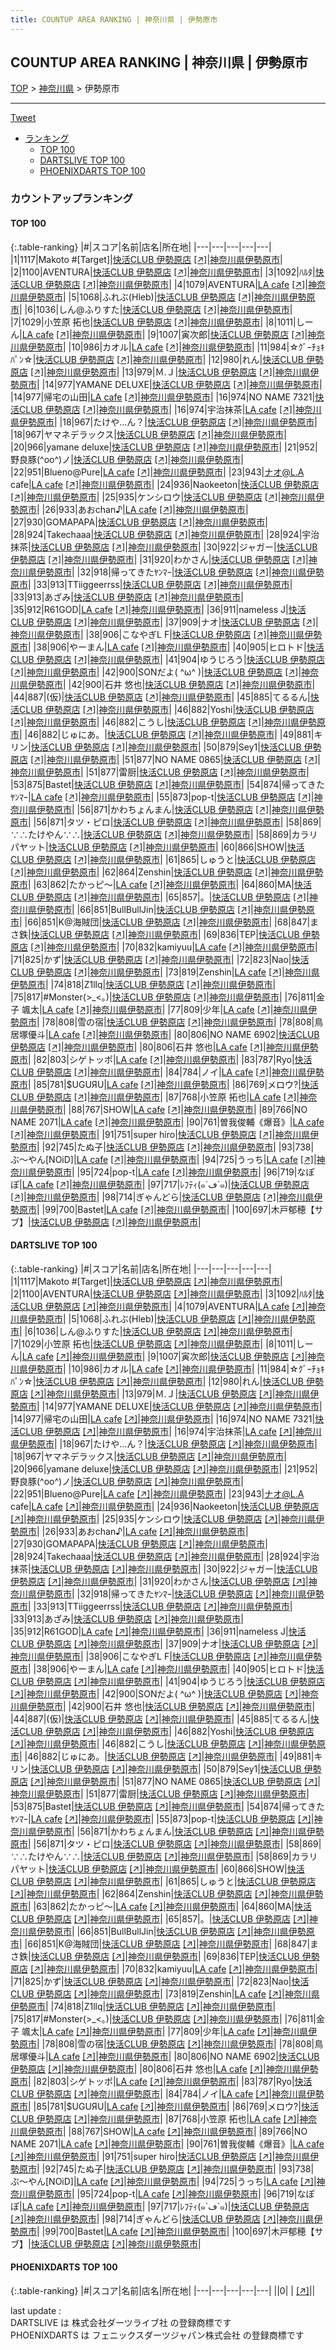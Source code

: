 ```yaml
---
title: COUNTUP AREA RANKING | 神奈川県 | 伊勢原市
---
```

## COUNTUP AREA RANKING | 神奈川県 | 伊勢原市

[TOP](/darts/rank/) > [神奈川県](/darts/rank/神奈川県/) > 伊勢原市

___

<a href="https://twitter.com/share?ref_src=twsrc%5Etfw" data-text="COUNTUP AREA RANKING | 神奈川県伊勢原市" class="twitter-share-button" data-hashtags="DARTSLIVE,PHOENIXDARTS,darts,ダーツ" data-show-count="false">Tweet</a>

* [ランキング](#カウントアップランキング)
    * [TOP 100](#top-100)
    * [DARTSLIVE TOP 100](#dartslive-top-100)
    * [PHOENIXDARTS TOP 100](#phoenixdarts-top-100)

### カウントアップランキング

#### TOP 100



{:.table-ranking}
|#|スコア|名前|店名|所在地|
|---|---|---|---|---|
|1|1117|<span class="rank-name-dl">Makoto #[Target]</span>|<a href="/darts/rank/shops/ee4ed5b1a2066609fec1ae84bb28bd87.html">快活CLUB 伊勢原店</a> <a href="https://search.dartslive.com/jp/shop/ee4ed5b1a2066609fec1ae84bb28bd87">[↗]</a>|<a href="/darts/rank/神奈川県/伊勢原市">神奈川県伊勢原市</a>|
|2|1100|<span class="rank-name-dl">AVENTURA</span>|<a href="/darts/rank/shops/ee4ed5b1a2066609fec1ae84bb28bd87.html">快活CLUB 伊勢原店</a> <a href="https://search.dartslive.com/jp/shop/ee4ed5b1a2066609fec1ae84bb28bd87">[↗]</a>|<a href="/darts/rank/神奈川県/伊勢原市">神奈川県伊勢原市</a>|
|3|1092|<span class="rank-name-dl">ﾊﾙﾀ</span>|<a href="/darts/rank/shops/ee4ed5b1a2066609fec1ae84bb28bd87.html">快活CLUB 伊勢原店</a> <a href="https://search.dartslive.com/jp/shop/ee4ed5b1a2066609fec1ae84bb28bd87">[↗]</a>|<a href="/darts/rank/神奈川県/伊勢原市">神奈川県伊勢原市</a>|
|4|1079|<span class="rank-name-dl">AVENTURA</span>|<a href="/darts/rank/shops/ea8723863312b6370d9b047a20a7ba1e.html">LA cafe</a> <a href="https://search.dartslive.com/jp/shop/ea8723863312b6370d9b047a20a7ba1e">[↗]</a>|<a href="/darts/rank/神奈川県/伊勢原市">神奈川県伊勢原市</a>|
|5|1068|<span class="rank-name-dl">ふれぶ(Hleb)</span>|<a href="/darts/rank/shops/ee4ed5b1a2066609fec1ae84bb28bd87.html">快活CLUB 伊勢原店</a> <a href="https://search.dartslive.com/jp/shop/ee4ed5b1a2066609fec1ae84bb28bd87">[↗]</a>|<a href="/darts/rank/神奈川県/伊勢原市">神奈川県伊勢原市</a>|
|6|1036|<span class="rank-name-dl">しん@ふりすた</span>|<a href="/darts/rank/shops/ee4ed5b1a2066609fec1ae84bb28bd87.html">快活CLUB 伊勢原店</a> <a href="https://search.dartslive.com/jp/shop/ee4ed5b1a2066609fec1ae84bb28bd87">[↗]</a>|<a href="/darts/rank/神奈川県/伊勢原市">神奈川県伊勢原市</a>|
|7|1029|<span class="rank-name-dl">小笠原 拓也</span>|<a href="/darts/rank/shops/ee4ed5b1a2066609fec1ae84bb28bd87.html">快活CLUB 伊勢原店</a> <a href="https://search.dartslive.com/jp/shop/ee4ed5b1a2066609fec1ae84bb28bd87">[↗]</a>|<a href="/darts/rank/神奈川県/伊勢原市">神奈川県伊勢原市</a>|
|8|1011|<span class="rank-name-dl">しーん</span>|<a href="/darts/rank/shops/ea8723863312b6370d9b047a20a7ba1e.html">LA cafe</a> <a href="https://search.dartslive.com/jp/shop/ea8723863312b6370d9b047a20a7ba1e">[↗]</a>|<a href="/darts/rank/神奈川県/伊勢原市">神奈川県伊勢原市</a>|
|9|1007|<span class="rank-name-dl">寅次郎</span>|<a href="/darts/rank/shops/ee4ed5b1a2066609fec1ae84bb28bd87.html">快活CLUB 伊勢原店</a> <a href="https://search.dartslive.com/jp/shop/ee4ed5b1a2066609fec1ae84bb28bd87">[↗]</a>|<a href="/darts/rank/神奈川県/伊勢原市">神奈川県伊勢原市</a>|
|10|986|<span class="rank-name-dl">カオル</span>|<a href="/darts/rank/shops/ea8723863312b6370d9b047a20a7ba1e.html">LA cafe</a> <a href="https://search.dartslive.com/jp/shop/ea8723863312b6370d9b047a20a7ba1e">[↗]</a>|<a href="/darts/rank/神奈川県/伊勢原市">神奈川県伊勢原市</a>|
|11|984|<span class="rank-name-dl">☆ｸﾞｰﾁｮｷﾊﾟﾝ☆</span>|<a href="/darts/rank/shops/ee4ed5b1a2066609fec1ae84bb28bd87.html">快活CLUB 伊勢原店</a> <a href="https://search.dartslive.com/jp/shop/ee4ed5b1a2066609fec1ae84bb28bd87">[↗]</a>|<a href="/darts/rank/神奈川県/伊勢原市">神奈川県伊勢原市</a>|
|12|980|<span class="rank-name-dl">れん</span>|<a href="/darts/rank/shops/ee4ed5b1a2066609fec1ae84bb28bd87.html">快活CLUB 伊勢原店</a> <a href="https://search.dartslive.com/jp/shop/ee4ed5b1a2066609fec1ae84bb28bd87">[↗]</a>|<a href="/darts/rank/神奈川県/伊勢原市">神奈川県伊勢原市</a>|
|13|979|<span class="rank-name-dl">Ｍ.Ｊ</span>|<a href="/darts/rank/shops/ee4ed5b1a2066609fec1ae84bb28bd87.html">快活CLUB 伊勢原店</a> <a href="https://search.dartslive.com/jp/shop/ee4ed5b1a2066609fec1ae84bb28bd87">[↗]</a>|<a href="/darts/rank/神奈川県/伊勢原市">神奈川県伊勢原市</a>|
|14|977|<span class="rank-name-dl">YAMANE DELUXE</span>|<a href="/darts/rank/shops/ee4ed5b1a2066609fec1ae84bb28bd87.html">快活CLUB 伊勢原店</a> <a href="https://search.dartslive.com/jp/shop/ee4ed5b1a2066609fec1ae84bb28bd87">[↗]</a>|<a href="/darts/rank/神奈川県/伊勢原市">神奈川県伊勢原市</a>|
|14|977|<span class="rank-name-dl">帰宅の山田</span>|<a href="/darts/rank/shops/ea8723863312b6370d9b047a20a7ba1e.html">LA cafe</a> <a href="https://search.dartslive.com/jp/shop/ea8723863312b6370d9b047a20a7ba1e">[↗]</a>|<a href="/darts/rank/神奈川県/伊勢原市">神奈川県伊勢原市</a>|
|16|974|<span class="rank-name-dl">NO NAME 7321</span>|<a href="/darts/rank/shops/ee4ed5b1a2066609fec1ae84bb28bd87.html">快活CLUB 伊勢原店</a> <a href="https://search.dartslive.com/jp/shop/ee4ed5b1a2066609fec1ae84bb28bd87">[↗]</a>|<a href="/darts/rank/神奈川県/伊勢原市">神奈川県伊勢原市</a>|
|16|974|<span class="rank-name-dl">宇治抹茶</span>|<a href="/darts/rank/shops/ea8723863312b6370d9b047a20a7ba1e.html">LA cafe</a> <a href="https://search.dartslive.com/jp/shop/ea8723863312b6370d9b047a20a7ba1e">[↗]</a>|<a href="/darts/rank/神奈川県/伊勢原市">神奈川県伊勢原市</a>|
|18|967|<span class="rank-name-dl">たけや...ん？</span>|<a href="/darts/rank/shops/ee4ed5b1a2066609fec1ae84bb28bd87.html">快活CLUB 伊勢原店</a> <a href="https://search.dartslive.com/jp/shop/ee4ed5b1a2066609fec1ae84bb28bd87">[↗]</a>|<a href="/darts/rank/神奈川県/伊勢原市">神奈川県伊勢原市</a>|
|18|967|<span class="rank-name-dl">ヤマネデラックス</span>|<a href="/darts/rank/shops/ee4ed5b1a2066609fec1ae84bb28bd87.html">快活CLUB 伊勢原店</a> <a href="https://search.dartslive.com/jp/shop/ee4ed5b1a2066609fec1ae84bb28bd87">[↗]</a>|<a href="/darts/rank/神奈川県/伊勢原市">神奈川県伊勢原市</a>|
|20|966|<span class="rank-name-dl">yamane deluxe</span>|<a href="/darts/rank/shops/ee4ed5b1a2066609fec1ae84bb28bd87.html">快活CLUB 伊勢原店</a> <a href="https://search.dartslive.com/jp/shop/ee4ed5b1a2066609fec1ae84bb28bd87">[↗]</a>|<a href="/darts/rank/神奈川県/伊勢原市">神奈川県伊勢原市</a>|
|21|952|<span class="rank-name-dl">野良豚(^oo^)ノ</span>|<a href="/darts/rank/shops/ee4ed5b1a2066609fec1ae84bb28bd87.html">快活CLUB 伊勢原店</a> <a href="https://search.dartslive.com/jp/shop/ee4ed5b1a2066609fec1ae84bb28bd87">[↗]</a>|<a href="/darts/rank/神奈川県/伊勢原市">神奈川県伊勢原市</a>|
|22|951|<span class="rank-name-dl">Blueno@Pure</span>|<a href="/darts/rank/shops/ea8723863312b6370d9b047a20a7ba1e.html">LA cafe</a> <a href="https://search.dartslive.com/jp/shop/ea8723863312b6370d9b047a20a7ba1e">[↗]</a>|<a href="/darts/rank/神奈川県/伊勢原市">神奈川県伊勢原市</a>|
|23|943|<span class="rank-name-dl">ナオ@L.A cafe</span>|<a href="/darts/rank/shops/ea8723863312b6370d9b047a20a7ba1e.html">LA cafe</a> <a href="https://search.dartslive.com/jp/shop/ea8723863312b6370d9b047a20a7ba1e">[↗]</a>|<a href="/darts/rank/神奈川県/伊勢原市">神奈川県伊勢原市</a>|
|24|936|<span class="rank-name-dl">Naokeeton</span>|<a href="/darts/rank/shops/ee4ed5b1a2066609fec1ae84bb28bd87.html">快活CLUB 伊勢原店</a> <a href="https://search.dartslive.com/jp/shop/ee4ed5b1a2066609fec1ae84bb28bd87">[↗]</a>|<a href="/darts/rank/神奈川県/伊勢原市">神奈川県伊勢原市</a>|
|25|935|<span class="rank-name-dl">ケンシロウ</span>|<a href="/darts/rank/shops/ee4ed5b1a2066609fec1ae84bb28bd87.html">快活CLUB 伊勢原店</a> <a href="https://search.dartslive.com/jp/shop/ee4ed5b1a2066609fec1ae84bb28bd87">[↗]</a>|<a href="/darts/rank/神奈川県/伊勢原市">神奈川県伊勢原市</a>|
|26|933|<span class="rank-name-dl">あおchan♪</span>|<a href="/darts/rank/shops/ea8723863312b6370d9b047a20a7ba1e.html">LA cafe</a> <a href="https://search.dartslive.com/jp/shop/ea8723863312b6370d9b047a20a7ba1e">[↗]</a>|<a href="/darts/rank/神奈川県/伊勢原市">神奈川県伊勢原市</a>|
|27|930|<span class="rank-name-dl">GOMAPAPA</span>|<a href="/darts/rank/shops/ee4ed5b1a2066609fec1ae84bb28bd87.html">快活CLUB 伊勢原店</a> <a href="https://search.dartslive.com/jp/shop/ee4ed5b1a2066609fec1ae84bb28bd87">[↗]</a>|<a href="/darts/rank/神奈川県/伊勢原市">神奈川県伊勢原市</a>|
|28|924|<span class="rank-name-dl">Takechaaa</span>|<a href="/darts/rank/shops/ee4ed5b1a2066609fec1ae84bb28bd87.html">快活CLUB 伊勢原店</a> <a href="https://search.dartslive.com/jp/shop/ee4ed5b1a2066609fec1ae84bb28bd87">[↗]</a>|<a href="/darts/rank/神奈川県/伊勢原市">神奈川県伊勢原市</a>|
|28|924|<span class="rank-name-dl">宇治抹茶</span>|<a href="/darts/rank/shops/ee4ed5b1a2066609fec1ae84bb28bd87.html">快活CLUB 伊勢原店</a> <a href="https://search.dartslive.com/jp/shop/ee4ed5b1a2066609fec1ae84bb28bd87">[↗]</a>|<a href="/darts/rank/神奈川県/伊勢原市">神奈川県伊勢原市</a>|
|30|922|<span class="rank-name-dl">ジャガー</span>|<a href="/darts/rank/shops/ee4ed5b1a2066609fec1ae84bb28bd87.html">快活CLUB 伊勢原店</a> <a href="https://search.dartslive.com/jp/shop/ee4ed5b1a2066609fec1ae84bb28bd87">[↗]</a>|<a href="/darts/rank/神奈川県/伊勢原市">神奈川県伊勢原市</a>|
|31|920|<span class="rank-name-dl">わかさん</span>|<a href="/darts/rank/shops/ee4ed5b1a2066609fec1ae84bb28bd87.html">快活CLUB 伊勢原店</a> <a href="https://search.dartslive.com/jp/shop/ee4ed5b1a2066609fec1ae84bb28bd87">[↗]</a>|<a href="/darts/rank/神奈川県/伊勢原市">神奈川県伊勢原市</a>|
|32|918|<span class="rank-name-dl">帰ってきたﾔﾝﾏｰ</span>|<a href="/darts/rank/shops/ee4ed5b1a2066609fec1ae84bb28bd87.html">快活CLUB 伊勢原店</a> <a href="https://search.dartslive.com/jp/shop/ee4ed5b1a2066609fec1ae84bb28bd87">[↗]</a>|<a href="/darts/rank/神奈川県/伊勢原市">神奈川県伊勢原市</a>|
|33|913|<span class="rank-name-dl">TTiiggeerrss</span>|<a href="/darts/rank/shops/ee4ed5b1a2066609fec1ae84bb28bd87.html">快活CLUB 伊勢原店</a> <a href="https://search.dartslive.com/jp/shop/ee4ed5b1a2066609fec1ae84bb28bd87">[↗]</a>|<a href="/darts/rank/神奈川県/伊勢原市">神奈川県伊勢原市</a>|
|33|913|<span class="rank-name-dl">あざみ</span>|<a href="/darts/rank/shops/ee4ed5b1a2066609fec1ae84bb28bd87.html">快活CLUB 伊勢原店</a> <a href="https://search.dartslive.com/jp/shop/ee4ed5b1a2066609fec1ae84bb28bd87">[↗]</a>|<a href="/darts/rank/神奈川県/伊勢原市">神奈川県伊勢原市</a>|
|35|912|<span class="rank-name-dl">R61GOD</span>|<a href="/darts/rank/shops/ea8723863312b6370d9b047a20a7ba1e.html">LA cafe</a> <a href="https://search.dartslive.com/jp/shop/ea8723863312b6370d9b047a20a7ba1e">[↗]</a>|<a href="/darts/rank/神奈川県/伊勢原市">神奈川県伊勢原市</a>|
|36|911|<span class="rank-name-dl">nameless J</span>|<a href="/darts/rank/shops/ee4ed5b1a2066609fec1ae84bb28bd87.html">快活CLUB 伊勢原店</a> <a href="https://search.dartslive.com/jp/shop/ee4ed5b1a2066609fec1ae84bb28bd87">[↗]</a>|<a href="/darts/rank/神奈川県/伊勢原市">神奈川県伊勢原市</a>|
|37|909|<span class="rank-name-dl">ナオ</span>|<a href="/darts/rank/shops/ee4ed5b1a2066609fec1ae84bb28bd87.html">快活CLUB 伊勢原店</a> <a href="https://search.dartslive.com/jp/shop/ee4ed5b1a2066609fec1ae84bb28bd87">[↗]</a>|<a href="/darts/rank/神奈川県/伊勢原市">神奈川県伊勢原市</a>|
|38|906|<span class="rank-name-dl">こなやぎL F</span>|<a href="/darts/rank/shops/ee4ed5b1a2066609fec1ae84bb28bd87.html">快活CLUB 伊勢原店</a> <a href="https://search.dartslive.com/jp/shop/ee4ed5b1a2066609fec1ae84bb28bd87">[↗]</a>|<a href="/darts/rank/神奈川県/伊勢原市">神奈川県伊勢原市</a>|
|38|906|<span class="rank-name-dl">やーまん</span>|<a href="/darts/rank/shops/ea8723863312b6370d9b047a20a7ba1e.html">LA cafe</a> <a href="https://search.dartslive.com/jp/shop/ea8723863312b6370d9b047a20a7ba1e">[↗]</a>|<a href="/darts/rank/神奈川県/伊勢原市">神奈川県伊勢原市</a>|
|40|905|<span class="rank-name-dl">ヒロトド</span>|<a href="/darts/rank/shops/ee4ed5b1a2066609fec1ae84bb28bd87.html">快活CLUB 伊勢原店</a> <a href="https://search.dartslive.com/jp/shop/ee4ed5b1a2066609fec1ae84bb28bd87">[↗]</a>|<a href="/darts/rank/神奈川県/伊勢原市">神奈川県伊勢原市</a>|
|41|904|<span class="rank-name-dl">ゆうじろう</span>|<a href="/darts/rank/shops/ee4ed5b1a2066609fec1ae84bb28bd87.html">快活CLUB 伊勢原店</a> <a href="https://search.dartslive.com/jp/shop/ee4ed5b1a2066609fec1ae84bb28bd87">[↗]</a>|<a href="/darts/rank/神奈川県/伊勢原市">神奈川県伊勢原市</a>|
|42|900|<span class="rank-name-dl">SONだよ( ^ω^ )</span>|<a href="/darts/rank/shops/ee4ed5b1a2066609fec1ae84bb28bd87.html">快活CLUB 伊勢原店</a> <a href="https://search.dartslive.com/jp/shop/ee4ed5b1a2066609fec1ae84bb28bd87">[↗]</a>|<a href="/darts/rank/神奈川県/伊勢原市">神奈川県伊勢原市</a>|
|42|900|<span class="rank-name-dl">石井 悠也</span>|<a href="/darts/rank/shops/ee4ed5b1a2066609fec1ae84bb28bd87.html">快活CLUB 伊勢原店</a> <a href="https://search.dartslive.com/jp/shop/ee4ed5b1a2066609fec1ae84bb28bd87">[↗]</a>|<a href="/darts/rank/神奈川県/伊勢原市">神奈川県伊勢原市</a>|
|44|887|<span class="rank-name-dl">(仮)</span>|<a href="/darts/rank/shops/ee4ed5b1a2066609fec1ae84bb28bd87.html">快活CLUB 伊勢原店</a> <a href="https://search.dartslive.com/jp/shop/ee4ed5b1a2066609fec1ae84bb28bd87">[↗]</a>|<a href="/darts/rank/神奈川県/伊勢原市">神奈川県伊勢原市</a>|
|45|885|<span class="rank-name-dl">てるるん</span>|<a href="/darts/rank/shops/ee4ed5b1a2066609fec1ae84bb28bd87.html">快活CLUB 伊勢原店</a> <a href="https://search.dartslive.com/jp/shop/ee4ed5b1a2066609fec1ae84bb28bd87">[↗]</a>|<a href="/darts/rank/神奈川県/伊勢原市">神奈川県伊勢原市</a>|
|46|882|<span class="rank-name-dl">Yoshi</span>|<a href="/darts/rank/shops/ee4ed5b1a2066609fec1ae84bb28bd87.html">快活CLUB 伊勢原店</a> <a href="https://search.dartslive.com/jp/shop/ee4ed5b1a2066609fec1ae84bb28bd87">[↗]</a>|<a href="/darts/rank/神奈川県/伊勢原市">神奈川県伊勢原市</a>|
|46|882|<span class="rank-name-dl">こうし</span>|<a href="/darts/rank/shops/ee4ed5b1a2066609fec1ae84bb28bd87.html">快活CLUB 伊勢原店</a> <a href="https://search.dartslive.com/jp/shop/ee4ed5b1a2066609fec1ae84bb28bd87">[↗]</a>|<a href="/darts/rank/神奈川県/伊勢原市">神奈川県伊勢原市</a>|
|46|882|<span class="rank-name-dl">じゅにあ。</span>|<a href="/darts/rank/shops/ee4ed5b1a2066609fec1ae84bb28bd87.html">快活CLUB 伊勢原店</a> <a href="https://search.dartslive.com/jp/shop/ee4ed5b1a2066609fec1ae84bb28bd87">[↗]</a>|<a href="/darts/rank/神奈川県/伊勢原市">神奈川県伊勢原市</a>|
|49|881|<span class="rank-name-dl">キリン</span>|<a href="/darts/rank/shops/ee4ed5b1a2066609fec1ae84bb28bd87.html">快活CLUB 伊勢原店</a> <a href="https://search.dartslive.com/jp/shop/ee4ed5b1a2066609fec1ae84bb28bd87">[↗]</a>|<a href="/darts/rank/神奈川県/伊勢原市">神奈川県伊勢原市</a>|
|50|879|<span class="rank-name-dl">Sey1</span>|<a href="/darts/rank/shops/ee4ed5b1a2066609fec1ae84bb28bd87.html">快活CLUB 伊勢原店</a> <a href="https://search.dartslive.com/jp/shop/ee4ed5b1a2066609fec1ae84bb28bd87">[↗]</a>|<a href="/darts/rank/神奈川県/伊勢原市">神奈川県伊勢原市</a>|
|51|877|<span class="rank-name-dl">NO NAME 0865</span>|<a href="/darts/rank/shops/ee4ed5b1a2066609fec1ae84bb28bd87.html">快活CLUB 伊勢原店</a> <a href="https://search.dartslive.com/jp/shop/ee4ed5b1a2066609fec1ae84bb28bd87">[↗]</a>|<a href="/darts/rank/神奈川県/伊勢原市">神奈川県伊勢原市</a>|
|51|877|<span class="rank-name-dl">雷厨</span>|<a href="/darts/rank/shops/ee4ed5b1a2066609fec1ae84bb28bd87.html">快活CLUB 伊勢原店</a> <a href="https://search.dartslive.com/jp/shop/ee4ed5b1a2066609fec1ae84bb28bd87">[↗]</a>|<a href="/darts/rank/神奈川県/伊勢原市">神奈川県伊勢原市</a>|
|53|875|<span class="rank-name-dl">Bastet</span>|<a href="/darts/rank/shops/ee4ed5b1a2066609fec1ae84bb28bd87.html">快活CLUB 伊勢原店</a> <a href="https://search.dartslive.com/jp/shop/ee4ed5b1a2066609fec1ae84bb28bd87">[↗]</a>|<a href="/darts/rank/神奈川県/伊勢原市">神奈川県伊勢原市</a>|
|54|874|<span class="rank-name-dl">帰ってきたﾔﾝﾏｰ</span>|<a href="/darts/rank/shops/ea8723863312b6370d9b047a20a7ba1e.html">LA cafe</a> <a href="https://search.dartslive.com/jp/shop/ea8723863312b6370d9b047a20a7ba1e">[↗]</a>|<a href="/darts/rank/神奈川県/伊勢原市">神奈川県伊勢原市</a>|
|55|873|<span class="rank-name-dl">pop-t</span>|<a href="/darts/rank/shops/ee4ed5b1a2066609fec1ae84bb28bd87.html">快活CLUB 伊勢原店</a> <a href="https://search.dartslive.com/jp/shop/ee4ed5b1a2066609fec1ae84bb28bd87">[↗]</a>|<a href="/darts/rank/神奈川県/伊勢原市">神奈川県伊勢原市</a>|
|56|871|<span class="rank-name-dl">かわちょんまん</span>|<a href="/darts/rank/shops/ee4ed5b1a2066609fec1ae84bb28bd87.html">快活CLUB 伊勢原店</a> <a href="https://search.dartslive.com/jp/shop/ee4ed5b1a2066609fec1ae84bb28bd87">[↗]</a>|<a href="/darts/rank/神奈川県/伊勢原市">神奈川県伊勢原市</a>|
|56|871|<span class="rank-name-dl">タツ・ピロ</span>|<a href="/darts/rank/shops/ee4ed5b1a2066609fec1ae84bb28bd87.html">快活CLUB 伊勢原店</a> <a href="https://search.dartslive.com/jp/shop/ee4ed5b1a2066609fec1ae84bb28bd87">[↗]</a>|<a href="/darts/rank/神奈川県/伊勢原市">神奈川県伊勢原市</a>|
|58|869|<span class="rank-name-dl">∵∴たけやん∵∴</span>|<a href="/darts/rank/shops/ee4ed5b1a2066609fec1ae84bb28bd87.html">快活CLUB 伊勢原店</a> <a href="https://search.dartslive.com/jp/shop/ee4ed5b1a2066609fec1ae84bb28bd87">[↗]</a>|<a href="/darts/rank/神奈川県/伊勢原市">神奈川県伊勢原市</a>|
|58|869|<span class="rank-name-dl">カラリパヤット</span>|<a href="/darts/rank/shops/ee4ed5b1a2066609fec1ae84bb28bd87.html">快活CLUB 伊勢原店</a> <a href="https://search.dartslive.com/jp/shop/ee4ed5b1a2066609fec1ae84bb28bd87">[↗]</a>|<a href="/darts/rank/神奈川県/伊勢原市">神奈川県伊勢原市</a>|
|60|866|<span class="rank-name-dl">SHOW</span>|<a href="/darts/rank/shops/ee4ed5b1a2066609fec1ae84bb28bd87.html">快活CLUB 伊勢原店</a> <a href="https://search.dartslive.com/jp/shop/ee4ed5b1a2066609fec1ae84bb28bd87">[↗]</a>|<a href="/darts/rank/神奈川県/伊勢原市">神奈川県伊勢原市</a>|
|61|865|<span class="rank-name-dl">しゅうと</span>|<a href="/darts/rank/shops/ee4ed5b1a2066609fec1ae84bb28bd87.html">快活CLUB 伊勢原店</a> <a href="https://search.dartslive.com/jp/shop/ee4ed5b1a2066609fec1ae84bb28bd87">[↗]</a>|<a href="/darts/rank/神奈川県/伊勢原市">神奈川県伊勢原市</a>|
|62|864|<span class="rank-name-dl">Zenshin</span>|<a href="/darts/rank/shops/ee4ed5b1a2066609fec1ae84bb28bd87.html">快活CLUB 伊勢原店</a> <a href="https://search.dartslive.com/jp/shop/ee4ed5b1a2066609fec1ae84bb28bd87">[↗]</a>|<a href="/darts/rank/神奈川県/伊勢原市">神奈川県伊勢原市</a>|
|63|862|<span class="rank-name-dl">たかっピ～</span>|<a href="/darts/rank/shops/ea8723863312b6370d9b047a20a7ba1e.html">LA cafe</a> <a href="https://search.dartslive.com/jp/shop/ea8723863312b6370d9b047a20a7ba1e">[↗]</a>|<a href="/darts/rank/神奈川県/伊勢原市">神奈川県伊勢原市</a>|
|64|860|<span class="rank-name-dl">MA</span>|<a href="/darts/rank/shops/ee4ed5b1a2066609fec1ae84bb28bd87.html">快活CLUB 伊勢原店</a> <a href="https://search.dartslive.com/jp/shop/ee4ed5b1a2066609fec1ae84bb28bd87">[↗]</a>|<a href="/darts/rank/神奈川県/伊勢原市">神奈川県伊勢原市</a>|
|65|857|<span class="rank-name-dl">。</span>|<a href="/darts/rank/shops/ee4ed5b1a2066609fec1ae84bb28bd87.html">快活CLUB 伊勢原店</a> <a href="https://search.dartslive.com/jp/shop/ee4ed5b1a2066609fec1ae84bb28bd87">[↗]</a>|<a href="/darts/rank/神奈川県/伊勢原市">神奈川県伊勢原市</a>|
|66|851|<span class="rank-name-dl">BullBullJin</span>|<a href="/darts/rank/shops/ee4ed5b1a2066609fec1ae84bb28bd87.html">快活CLUB 伊勢原店</a> <a href="https://search.dartslive.com/jp/shop/ee4ed5b1a2066609fec1ae84bb28bd87">[↗]</a>|<a href="/darts/rank/神奈川県/伊勢原市">神奈川県伊勢原市</a>|
|66|851|<span class="rank-name-dl">K@海賊団</span>|<a href="/darts/rank/shops/ee4ed5b1a2066609fec1ae84bb28bd87.html">快活CLUB 伊勢原店</a> <a href="https://search.dartslive.com/jp/shop/ee4ed5b1a2066609fec1ae84bb28bd87">[↗]</a>|<a href="/darts/rank/神奈川県/伊勢原市">神奈川県伊勢原市</a>|
|68|847|<span class="rank-name-dl">まさ鉄</span>|<a href="/darts/rank/shops/ee4ed5b1a2066609fec1ae84bb28bd87.html">快活CLUB 伊勢原店</a> <a href="https://search.dartslive.com/jp/shop/ee4ed5b1a2066609fec1ae84bb28bd87">[↗]</a>|<a href="/darts/rank/神奈川県/伊勢原市">神奈川県伊勢原市</a>|
|69|836|<span class="rank-name-dl">TEP</span>|<a href="/darts/rank/shops/ee4ed5b1a2066609fec1ae84bb28bd87.html">快活CLUB 伊勢原店</a> <a href="https://search.dartslive.com/jp/shop/ee4ed5b1a2066609fec1ae84bb28bd87">[↗]</a>|<a href="/darts/rank/神奈川県/伊勢原市">神奈川県伊勢原市</a>|
|70|832|<span class="rank-name-dl">kamiyuu</span>|<a href="/darts/rank/shops/ea8723863312b6370d9b047a20a7ba1e.html">LA cafe</a> <a href="https://search.dartslive.com/jp/shop/ea8723863312b6370d9b047a20a7ba1e">[↗]</a>|<a href="/darts/rank/神奈川県/伊勢原市">神奈川県伊勢原市</a>|
|71|825|<span class="rank-name-dl">かず</span>|<a href="/darts/rank/shops/ee4ed5b1a2066609fec1ae84bb28bd87.html">快活CLUB 伊勢原店</a> <a href="https://search.dartslive.com/jp/shop/ee4ed5b1a2066609fec1ae84bb28bd87">[↗]</a>|<a href="/darts/rank/神奈川県/伊勢原市">神奈川県伊勢原市</a>|
|72|823|<span class="rank-name-dl">Nao</span>|<a href="/darts/rank/shops/ee4ed5b1a2066609fec1ae84bb28bd87.html">快活CLUB 伊勢原店</a> <a href="https://search.dartslive.com/jp/shop/ee4ed5b1a2066609fec1ae84bb28bd87">[↗]</a>|<a href="/darts/rank/神奈川県/伊勢原市">神奈川県伊勢原市</a>|
|73|819|<span class="rank-name-dl">Zenshin</span>|<a href="/darts/rank/shops/ea8723863312b6370d9b047a20a7ba1e.html">LA cafe</a> <a href="https://search.dartslive.com/jp/shop/ea8723863312b6370d9b047a20a7ba1e">[↗]</a>|<a href="/darts/rank/神奈川県/伊勢原市">神奈川県伊勢原市</a>|
|74|818|<span class="rank-name-dl">Z1llq</span>|<a href="/darts/rank/shops/ee4ed5b1a2066609fec1ae84bb28bd87.html">快活CLUB 伊勢原店</a> <a href="https://search.dartslive.com/jp/shop/ee4ed5b1a2066609fec1ae84bb28bd87">[↗]</a>|<a href="/darts/rank/神奈川県/伊勢原市">神奈川県伊勢原市</a>|
|75|817|<span class="rank-name-dl">#Monster(&gt;_&lt;｡)</span>|<a href="/darts/rank/shops/ee4ed5b1a2066609fec1ae84bb28bd87.html">快活CLUB 伊勢原店</a> <a href="https://search.dartslive.com/jp/shop/ee4ed5b1a2066609fec1ae84bb28bd87">[↗]</a>|<a href="/darts/rank/神奈川県/伊勢原市">神奈川県伊勢原市</a>|
|76|811|<span class="rank-name-dl">金子 颯太</span>|<a href="/darts/rank/shops/ea8723863312b6370d9b047a20a7ba1e.html">LA cafe</a> <a href="https://search.dartslive.com/jp/shop/ea8723863312b6370d9b047a20a7ba1e">[↗]</a>|<a href="/darts/rank/神奈川県/伊勢原市">神奈川県伊勢原市</a>|
|77|809|<span class="rank-name-dl">少年</span>|<a href="/darts/rank/shops/ea8723863312b6370d9b047a20a7ba1e.html">LA cafe</a> <a href="https://search.dartslive.com/jp/shop/ea8723863312b6370d9b047a20a7ba1e">[↗]</a>|<a href="/darts/rank/神奈川県/伊勢原市">神奈川県伊勢原市</a>|
|78|808|<span class="rank-name-dl">雪の宿</span>|<a href="/darts/rank/shops/ee4ed5b1a2066609fec1ae84bb28bd87.html">快活CLUB 伊勢原店</a> <a href="https://search.dartslive.com/jp/shop/ee4ed5b1a2066609fec1ae84bb28bd87">[↗]</a>|<a href="/darts/rank/神奈川県/伊勢原市">神奈川県伊勢原市</a>|
|78|808|<span class="rank-name-dl">鳥居塚優斗</span>|<a href="/darts/rank/shops/ea8723863312b6370d9b047a20a7ba1e.html">LA cafe</a> <a href="https://search.dartslive.com/jp/shop/ea8723863312b6370d9b047a20a7ba1e">[↗]</a>|<a href="/darts/rank/神奈川県/伊勢原市">神奈川県伊勢原市</a>|
|80|806|<span class="rank-name-dl">NO NAME 6902</span>|<a href="/darts/rank/shops/ee4ed5b1a2066609fec1ae84bb28bd87.html">快活CLUB 伊勢原店</a> <a href="https://search.dartslive.com/jp/shop/ee4ed5b1a2066609fec1ae84bb28bd87">[↗]</a>|<a href="/darts/rank/神奈川県/伊勢原市">神奈川県伊勢原市</a>|
|80|806|<span class="rank-name-dl">石井 悠也</span>|<a href="/darts/rank/shops/ea8723863312b6370d9b047a20a7ba1e.html">LA cafe</a> <a href="https://search.dartslive.com/jp/shop/ea8723863312b6370d9b047a20a7ba1e">[↗]</a>|<a href="/darts/rank/神奈川県/伊勢原市">神奈川県伊勢原市</a>|
|82|803|<span class="rank-name-dl">シゲトッポ</span>|<a href="/darts/rank/shops/ea8723863312b6370d9b047a20a7ba1e.html">LA cafe</a> <a href="https://search.dartslive.com/jp/shop/ea8723863312b6370d9b047a20a7ba1e">[↗]</a>|<a href="/darts/rank/神奈川県/伊勢原市">神奈川県伊勢原市</a>|
|83|787|<span class="rank-name-dl">Ryo</span>|<a href="/darts/rank/shops/ee4ed5b1a2066609fec1ae84bb28bd87.html">快活CLUB 伊勢原店</a> <a href="https://search.dartslive.com/jp/shop/ee4ed5b1a2066609fec1ae84bb28bd87">[↗]</a>|<a href="/darts/rank/神奈川県/伊勢原市">神奈川県伊勢原市</a>|
|84|784|<span class="rank-name-dl">ノイ</span>|<a href="/darts/rank/shops/ea8723863312b6370d9b047a20a7ba1e.html">LA cafe</a> <a href="https://search.dartslive.com/jp/shop/ea8723863312b6370d9b047a20a7ba1e">[↗]</a>|<a href="/darts/rank/神奈川県/伊勢原市">神奈川県伊勢原市</a>|
|85|781|<span class="rank-name-dl">$UGUЯU</span>|<a href="/darts/rank/shops/ea8723863312b6370d9b047a20a7ba1e.html">LA cafe</a> <a href="https://search.dartslive.com/jp/shop/ea8723863312b6370d9b047a20a7ba1e">[↗]</a>|<a href="/darts/rank/神奈川県/伊勢原市">神奈川県伊勢原市</a>|
|86|769|<span class="rank-name-dl">メロウ?</span>|<a href="/darts/rank/shops/ee4ed5b1a2066609fec1ae84bb28bd87.html">快活CLUB 伊勢原店</a> <a href="https://search.dartslive.com/jp/shop/ee4ed5b1a2066609fec1ae84bb28bd87">[↗]</a>|<a href="/darts/rank/神奈川県/伊勢原市">神奈川県伊勢原市</a>|
|87|768|<span class="rank-name-dl">小笠原 拓也</span>|<a href="/darts/rank/shops/ea8723863312b6370d9b047a20a7ba1e.html">LA cafe</a> <a href="https://search.dartslive.com/jp/shop/ea8723863312b6370d9b047a20a7ba1e">[↗]</a>|<a href="/darts/rank/神奈川県/伊勢原市">神奈川県伊勢原市</a>|
|88|767|<span class="rank-name-dl">SHOW</span>|<a href="/darts/rank/shops/ea8723863312b6370d9b047a20a7ba1e.html">LA cafe</a> <a href="https://search.dartslive.com/jp/shop/ea8723863312b6370d9b047a20a7ba1e">[↗]</a>|<a href="/darts/rank/神奈川県/伊勢原市">神奈川県伊勢原市</a>|
|89|766|<span class="rank-name-dl">NO NAME 2071</span>|<a href="/darts/rank/shops/ea8723863312b6370d9b047a20a7ba1e.html">LA cafe</a> <a href="https://search.dartslive.com/jp/shop/ea8723863312b6370d9b047a20a7ba1e">[↗]</a>|<a href="/darts/rank/神奈川県/伊勢原市">神奈川県伊勢原市</a>|
|90|761|<span class="rank-name-dl">曽我俊輔《爆音》</span>|<a href="/darts/rank/shops/ea8723863312b6370d9b047a20a7ba1e.html">LA cafe</a> <a href="https://search.dartslive.com/jp/shop/ea8723863312b6370d9b047a20a7ba1e">[↗]</a>|<a href="/darts/rank/神奈川県/伊勢原市">神奈川県伊勢原市</a>|
|91|751|<span class="rank-name-dl">super hiro</span>|<a href="/darts/rank/shops/ee4ed5b1a2066609fec1ae84bb28bd87.html">快活CLUB 伊勢原店</a> <a href="https://search.dartslive.com/jp/shop/ee4ed5b1a2066609fec1ae84bb28bd87">[↗]</a>|<a href="/darts/rank/神奈川県/伊勢原市">神奈川県伊勢原市</a>|
|92|745|<span class="rank-name-dl">たぬ子</span>|<a href="/darts/rank/shops/ee4ed5b1a2066609fec1ae84bb28bd87.html">快活CLUB 伊勢原店</a> <a href="https://search.dartslive.com/jp/shop/ee4ed5b1a2066609fec1ae84bb28bd87">[↗]</a>|<a href="/darts/rank/神奈川県/伊勢原市">神奈川県伊勢原市</a>|
|93|738|<span class="rank-name-dl">ぶ〜やん[NOiD]</span>|<a href="/darts/rank/shops/ea8723863312b6370d9b047a20a7ba1e.html">LA cafe</a> <a href="https://search.dartslive.com/jp/shop/ea8723863312b6370d9b047a20a7ba1e">[↗]</a>|<a href="/darts/rank/神奈川県/伊勢原市">神奈川県伊勢原市</a>|
|94|725|<span class="rank-name-dl">うっち</span>|<a href="/darts/rank/shops/ea8723863312b6370d9b047a20a7ba1e.html">LA cafe</a> <a href="https://search.dartslive.com/jp/shop/ea8723863312b6370d9b047a20a7ba1e">[↗]</a>|<a href="/darts/rank/神奈川県/伊勢原市">神奈川県伊勢原市</a>|
|95|724|<span class="rank-name-dl">pop-t</span>|<a href="/darts/rank/shops/ea8723863312b6370d9b047a20a7ba1e.html">LA cafe</a> <a href="https://search.dartslive.com/jp/shop/ea8723863312b6370d9b047a20a7ba1e">[↗]</a>|<a href="/darts/rank/神奈川県/伊勢原市">神奈川県伊勢原市</a>|
|96|719|<span class="rank-name-dl">なぽぽ</span>|<a href="/darts/rank/shops/ea8723863312b6370d9b047a20a7ba1e.html">LA cafe</a> <a href="https://search.dartslive.com/jp/shop/ea8723863312b6370d9b047a20a7ba1e">[↗]</a>|<a href="/darts/rank/神奈川県/伊勢原市">神奈川県伊勢原市</a>|
|97|717|<span class="rank-name-dl">ﾚﾌﾃｨ(๑´ڡ`๑)</span>|<a href="/darts/rank/shops/ee4ed5b1a2066609fec1ae84bb28bd87.html">快活CLUB 伊勢原店</a> <a href="https://search.dartslive.com/jp/shop/ee4ed5b1a2066609fec1ae84bb28bd87">[↗]</a>|<a href="/darts/rank/神奈川県/伊勢原市">神奈川県伊勢原市</a>|
|98|714|<span class="rank-name-dl">ぎゃんどら</span>|<a href="/darts/rank/shops/ee4ed5b1a2066609fec1ae84bb28bd87.html">快活CLUB 伊勢原店</a> <a href="https://search.dartslive.com/jp/shop/ee4ed5b1a2066609fec1ae84bb28bd87">[↗]</a>|<a href="/darts/rank/神奈川県/伊勢原市">神奈川県伊勢原市</a>|
|99|700|<span class="rank-name-dl">Bastet</span>|<a href="/darts/rank/shops/ea8723863312b6370d9b047a20a7ba1e.html">LA cafe</a> <a href="https://search.dartslive.com/jp/shop/ea8723863312b6370d9b047a20a7ba1e">[↗]</a>|<a href="/darts/rank/神奈川県/伊勢原市">神奈川県伊勢原市</a>|
|100|697|<span class="rank-name-dl">木戸郁穂【サブ】</span>|<a href="/darts/rank/shops/ee4ed5b1a2066609fec1ae84bb28bd87.html">快活CLUB 伊勢原店</a> <a href="https://search.dartslive.com/jp/shop/ee4ed5b1a2066609fec1ae84bb28bd87">[↗]</a>|<a href="/darts/rank/神奈川県/伊勢原市">神奈川県伊勢原市</a>|


#### DARTSLIVE TOP 100



{:.table-ranking}
|#|スコア|名前|店名|所在地|
|---|---|---|---|---|
|1|1117|<span class="rank-name-dl">Makoto #[Target]</span>|<a href="/darts/rank/shops/ee4ed5b1a2066609fec1ae84bb28bd87.html">快活CLUB 伊勢原店</a> <a href="https://search.dartslive.com/jp/shop/ee4ed5b1a2066609fec1ae84bb28bd87">[↗]</a>|<a href="/darts/rank/神奈川県/伊勢原市">神奈川県伊勢原市</a>|
|2|1100|<span class="rank-name-dl">AVENTURA</span>|<a href="/darts/rank/shops/ee4ed5b1a2066609fec1ae84bb28bd87.html">快活CLUB 伊勢原店</a> <a href="https://search.dartslive.com/jp/shop/ee4ed5b1a2066609fec1ae84bb28bd87">[↗]</a>|<a href="/darts/rank/神奈川県/伊勢原市">神奈川県伊勢原市</a>|
|3|1092|<span class="rank-name-dl">ﾊﾙﾀ</span>|<a href="/darts/rank/shops/ee4ed5b1a2066609fec1ae84bb28bd87.html">快活CLUB 伊勢原店</a> <a href="https://search.dartslive.com/jp/shop/ee4ed5b1a2066609fec1ae84bb28bd87">[↗]</a>|<a href="/darts/rank/神奈川県/伊勢原市">神奈川県伊勢原市</a>|
|4|1079|<span class="rank-name-dl">AVENTURA</span>|<a href="/darts/rank/shops/ea8723863312b6370d9b047a20a7ba1e.html">LA cafe</a> <a href="https://search.dartslive.com/jp/shop/ea8723863312b6370d9b047a20a7ba1e">[↗]</a>|<a href="/darts/rank/神奈川県/伊勢原市">神奈川県伊勢原市</a>|
|5|1068|<span class="rank-name-dl">ふれぶ(Hleb)</span>|<a href="/darts/rank/shops/ee4ed5b1a2066609fec1ae84bb28bd87.html">快活CLUB 伊勢原店</a> <a href="https://search.dartslive.com/jp/shop/ee4ed5b1a2066609fec1ae84bb28bd87">[↗]</a>|<a href="/darts/rank/神奈川県/伊勢原市">神奈川県伊勢原市</a>|
|6|1036|<span class="rank-name-dl">しん@ふりすた</span>|<a href="/darts/rank/shops/ee4ed5b1a2066609fec1ae84bb28bd87.html">快活CLUB 伊勢原店</a> <a href="https://search.dartslive.com/jp/shop/ee4ed5b1a2066609fec1ae84bb28bd87">[↗]</a>|<a href="/darts/rank/神奈川県/伊勢原市">神奈川県伊勢原市</a>|
|7|1029|<span class="rank-name-dl">小笠原 拓也</span>|<a href="/darts/rank/shops/ee4ed5b1a2066609fec1ae84bb28bd87.html">快活CLUB 伊勢原店</a> <a href="https://search.dartslive.com/jp/shop/ee4ed5b1a2066609fec1ae84bb28bd87">[↗]</a>|<a href="/darts/rank/神奈川県/伊勢原市">神奈川県伊勢原市</a>|
|8|1011|<span class="rank-name-dl">しーん</span>|<a href="/darts/rank/shops/ea8723863312b6370d9b047a20a7ba1e.html">LA cafe</a> <a href="https://search.dartslive.com/jp/shop/ea8723863312b6370d9b047a20a7ba1e">[↗]</a>|<a href="/darts/rank/神奈川県/伊勢原市">神奈川県伊勢原市</a>|
|9|1007|<span class="rank-name-dl">寅次郎</span>|<a href="/darts/rank/shops/ee4ed5b1a2066609fec1ae84bb28bd87.html">快活CLUB 伊勢原店</a> <a href="https://search.dartslive.com/jp/shop/ee4ed5b1a2066609fec1ae84bb28bd87">[↗]</a>|<a href="/darts/rank/神奈川県/伊勢原市">神奈川県伊勢原市</a>|
|10|986|<span class="rank-name-dl">カオル</span>|<a href="/darts/rank/shops/ea8723863312b6370d9b047a20a7ba1e.html">LA cafe</a> <a href="https://search.dartslive.com/jp/shop/ea8723863312b6370d9b047a20a7ba1e">[↗]</a>|<a href="/darts/rank/神奈川県/伊勢原市">神奈川県伊勢原市</a>|
|11|984|<span class="rank-name-dl">☆ｸﾞｰﾁｮｷﾊﾟﾝ☆</span>|<a href="/darts/rank/shops/ee4ed5b1a2066609fec1ae84bb28bd87.html">快活CLUB 伊勢原店</a> <a href="https://search.dartslive.com/jp/shop/ee4ed5b1a2066609fec1ae84bb28bd87">[↗]</a>|<a href="/darts/rank/神奈川県/伊勢原市">神奈川県伊勢原市</a>|
|12|980|<span class="rank-name-dl">れん</span>|<a href="/darts/rank/shops/ee4ed5b1a2066609fec1ae84bb28bd87.html">快活CLUB 伊勢原店</a> <a href="https://search.dartslive.com/jp/shop/ee4ed5b1a2066609fec1ae84bb28bd87">[↗]</a>|<a href="/darts/rank/神奈川県/伊勢原市">神奈川県伊勢原市</a>|
|13|979|<span class="rank-name-dl">Ｍ.Ｊ</span>|<a href="/darts/rank/shops/ee4ed5b1a2066609fec1ae84bb28bd87.html">快活CLUB 伊勢原店</a> <a href="https://search.dartslive.com/jp/shop/ee4ed5b1a2066609fec1ae84bb28bd87">[↗]</a>|<a href="/darts/rank/神奈川県/伊勢原市">神奈川県伊勢原市</a>|
|14|977|<span class="rank-name-dl">YAMANE DELUXE</span>|<a href="/darts/rank/shops/ee4ed5b1a2066609fec1ae84bb28bd87.html">快活CLUB 伊勢原店</a> <a href="https://search.dartslive.com/jp/shop/ee4ed5b1a2066609fec1ae84bb28bd87">[↗]</a>|<a href="/darts/rank/神奈川県/伊勢原市">神奈川県伊勢原市</a>|
|14|977|<span class="rank-name-dl">帰宅の山田</span>|<a href="/darts/rank/shops/ea8723863312b6370d9b047a20a7ba1e.html">LA cafe</a> <a href="https://search.dartslive.com/jp/shop/ea8723863312b6370d9b047a20a7ba1e">[↗]</a>|<a href="/darts/rank/神奈川県/伊勢原市">神奈川県伊勢原市</a>|
|16|974|<span class="rank-name-dl">NO NAME 7321</span>|<a href="/darts/rank/shops/ee4ed5b1a2066609fec1ae84bb28bd87.html">快活CLUB 伊勢原店</a> <a href="https://search.dartslive.com/jp/shop/ee4ed5b1a2066609fec1ae84bb28bd87">[↗]</a>|<a href="/darts/rank/神奈川県/伊勢原市">神奈川県伊勢原市</a>|
|16|974|<span class="rank-name-dl">宇治抹茶</span>|<a href="/darts/rank/shops/ea8723863312b6370d9b047a20a7ba1e.html">LA cafe</a> <a href="https://search.dartslive.com/jp/shop/ea8723863312b6370d9b047a20a7ba1e">[↗]</a>|<a href="/darts/rank/神奈川県/伊勢原市">神奈川県伊勢原市</a>|
|18|967|<span class="rank-name-dl">たけや...ん？</span>|<a href="/darts/rank/shops/ee4ed5b1a2066609fec1ae84bb28bd87.html">快活CLUB 伊勢原店</a> <a href="https://search.dartslive.com/jp/shop/ee4ed5b1a2066609fec1ae84bb28bd87">[↗]</a>|<a href="/darts/rank/神奈川県/伊勢原市">神奈川県伊勢原市</a>|
|18|967|<span class="rank-name-dl">ヤマネデラックス</span>|<a href="/darts/rank/shops/ee4ed5b1a2066609fec1ae84bb28bd87.html">快活CLUB 伊勢原店</a> <a href="https://search.dartslive.com/jp/shop/ee4ed5b1a2066609fec1ae84bb28bd87">[↗]</a>|<a href="/darts/rank/神奈川県/伊勢原市">神奈川県伊勢原市</a>|
|20|966|<span class="rank-name-dl">yamane deluxe</span>|<a href="/darts/rank/shops/ee4ed5b1a2066609fec1ae84bb28bd87.html">快活CLUB 伊勢原店</a> <a href="https://search.dartslive.com/jp/shop/ee4ed5b1a2066609fec1ae84bb28bd87">[↗]</a>|<a href="/darts/rank/神奈川県/伊勢原市">神奈川県伊勢原市</a>|
|21|952|<span class="rank-name-dl">野良豚(^oo^)ノ</span>|<a href="/darts/rank/shops/ee4ed5b1a2066609fec1ae84bb28bd87.html">快活CLUB 伊勢原店</a> <a href="https://search.dartslive.com/jp/shop/ee4ed5b1a2066609fec1ae84bb28bd87">[↗]</a>|<a href="/darts/rank/神奈川県/伊勢原市">神奈川県伊勢原市</a>|
|22|951|<span class="rank-name-dl">Blueno@Pure</span>|<a href="/darts/rank/shops/ea8723863312b6370d9b047a20a7ba1e.html">LA cafe</a> <a href="https://search.dartslive.com/jp/shop/ea8723863312b6370d9b047a20a7ba1e">[↗]</a>|<a href="/darts/rank/神奈川県/伊勢原市">神奈川県伊勢原市</a>|
|23|943|<span class="rank-name-dl">ナオ@L.A cafe</span>|<a href="/darts/rank/shops/ea8723863312b6370d9b047a20a7ba1e.html">LA cafe</a> <a href="https://search.dartslive.com/jp/shop/ea8723863312b6370d9b047a20a7ba1e">[↗]</a>|<a href="/darts/rank/神奈川県/伊勢原市">神奈川県伊勢原市</a>|
|24|936|<span class="rank-name-dl">Naokeeton</span>|<a href="/darts/rank/shops/ee4ed5b1a2066609fec1ae84bb28bd87.html">快活CLUB 伊勢原店</a> <a href="https://search.dartslive.com/jp/shop/ee4ed5b1a2066609fec1ae84bb28bd87">[↗]</a>|<a href="/darts/rank/神奈川県/伊勢原市">神奈川県伊勢原市</a>|
|25|935|<span class="rank-name-dl">ケンシロウ</span>|<a href="/darts/rank/shops/ee4ed5b1a2066609fec1ae84bb28bd87.html">快活CLUB 伊勢原店</a> <a href="https://search.dartslive.com/jp/shop/ee4ed5b1a2066609fec1ae84bb28bd87">[↗]</a>|<a href="/darts/rank/神奈川県/伊勢原市">神奈川県伊勢原市</a>|
|26|933|<span class="rank-name-dl">あおchan♪</span>|<a href="/darts/rank/shops/ea8723863312b6370d9b047a20a7ba1e.html">LA cafe</a> <a href="https://search.dartslive.com/jp/shop/ea8723863312b6370d9b047a20a7ba1e">[↗]</a>|<a href="/darts/rank/神奈川県/伊勢原市">神奈川県伊勢原市</a>|
|27|930|<span class="rank-name-dl">GOMAPAPA</span>|<a href="/darts/rank/shops/ee4ed5b1a2066609fec1ae84bb28bd87.html">快活CLUB 伊勢原店</a> <a href="https://search.dartslive.com/jp/shop/ee4ed5b1a2066609fec1ae84bb28bd87">[↗]</a>|<a href="/darts/rank/神奈川県/伊勢原市">神奈川県伊勢原市</a>|
|28|924|<span class="rank-name-dl">Takechaaa</span>|<a href="/darts/rank/shops/ee4ed5b1a2066609fec1ae84bb28bd87.html">快活CLUB 伊勢原店</a> <a href="https://search.dartslive.com/jp/shop/ee4ed5b1a2066609fec1ae84bb28bd87">[↗]</a>|<a href="/darts/rank/神奈川県/伊勢原市">神奈川県伊勢原市</a>|
|28|924|<span class="rank-name-dl">宇治抹茶</span>|<a href="/darts/rank/shops/ee4ed5b1a2066609fec1ae84bb28bd87.html">快活CLUB 伊勢原店</a> <a href="https://search.dartslive.com/jp/shop/ee4ed5b1a2066609fec1ae84bb28bd87">[↗]</a>|<a href="/darts/rank/神奈川県/伊勢原市">神奈川県伊勢原市</a>|
|30|922|<span class="rank-name-dl">ジャガー</span>|<a href="/darts/rank/shops/ee4ed5b1a2066609fec1ae84bb28bd87.html">快活CLUB 伊勢原店</a> <a href="https://search.dartslive.com/jp/shop/ee4ed5b1a2066609fec1ae84bb28bd87">[↗]</a>|<a href="/darts/rank/神奈川県/伊勢原市">神奈川県伊勢原市</a>|
|31|920|<span class="rank-name-dl">わかさん</span>|<a href="/darts/rank/shops/ee4ed5b1a2066609fec1ae84bb28bd87.html">快活CLUB 伊勢原店</a> <a href="https://search.dartslive.com/jp/shop/ee4ed5b1a2066609fec1ae84bb28bd87">[↗]</a>|<a href="/darts/rank/神奈川県/伊勢原市">神奈川県伊勢原市</a>|
|32|918|<span class="rank-name-dl">帰ってきたﾔﾝﾏｰ</span>|<a href="/darts/rank/shops/ee4ed5b1a2066609fec1ae84bb28bd87.html">快活CLUB 伊勢原店</a> <a href="https://search.dartslive.com/jp/shop/ee4ed5b1a2066609fec1ae84bb28bd87">[↗]</a>|<a href="/darts/rank/神奈川県/伊勢原市">神奈川県伊勢原市</a>|
|33|913|<span class="rank-name-dl">TTiiggeerrss</span>|<a href="/darts/rank/shops/ee4ed5b1a2066609fec1ae84bb28bd87.html">快活CLUB 伊勢原店</a> <a href="https://search.dartslive.com/jp/shop/ee4ed5b1a2066609fec1ae84bb28bd87">[↗]</a>|<a href="/darts/rank/神奈川県/伊勢原市">神奈川県伊勢原市</a>|
|33|913|<span class="rank-name-dl">あざみ</span>|<a href="/darts/rank/shops/ee4ed5b1a2066609fec1ae84bb28bd87.html">快活CLUB 伊勢原店</a> <a href="https://search.dartslive.com/jp/shop/ee4ed5b1a2066609fec1ae84bb28bd87">[↗]</a>|<a href="/darts/rank/神奈川県/伊勢原市">神奈川県伊勢原市</a>|
|35|912|<span class="rank-name-dl">R61GOD</span>|<a href="/darts/rank/shops/ea8723863312b6370d9b047a20a7ba1e.html">LA cafe</a> <a href="https://search.dartslive.com/jp/shop/ea8723863312b6370d9b047a20a7ba1e">[↗]</a>|<a href="/darts/rank/神奈川県/伊勢原市">神奈川県伊勢原市</a>|
|36|911|<span class="rank-name-dl">nameless J</span>|<a href="/darts/rank/shops/ee4ed5b1a2066609fec1ae84bb28bd87.html">快活CLUB 伊勢原店</a> <a href="https://search.dartslive.com/jp/shop/ee4ed5b1a2066609fec1ae84bb28bd87">[↗]</a>|<a href="/darts/rank/神奈川県/伊勢原市">神奈川県伊勢原市</a>|
|37|909|<span class="rank-name-dl">ナオ</span>|<a href="/darts/rank/shops/ee4ed5b1a2066609fec1ae84bb28bd87.html">快活CLUB 伊勢原店</a> <a href="https://search.dartslive.com/jp/shop/ee4ed5b1a2066609fec1ae84bb28bd87">[↗]</a>|<a href="/darts/rank/神奈川県/伊勢原市">神奈川県伊勢原市</a>|
|38|906|<span class="rank-name-dl">こなやぎL F</span>|<a href="/darts/rank/shops/ee4ed5b1a2066609fec1ae84bb28bd87.html">快活CLUB 伊勢原店</a> <a href="https://search.dartslive.com/jp/shop/ee4ed5b1a2066609fec1ae84bb28bd87">[↗]</a>|<a href="/darts/rank/神奈川県/伊勢原市">神奈川県伊勢原市</a>|
|38|906|<span class="rank-name-dl">やーまん</span>|<a href="/darts/rank/shops/ea8723863312b6370d9b047a20a7ba1e.html">LA cafe</a> <a href="https://search.dartslive.com/jp/shop/ea8723863312b6370d9b047a20a7ba1e">[↗]</a>|<a href="/darts/rank/神奈川県/伊勢原市">神奈川県伊勢原市</a>|
|40|905|<span class="rank-name-dl">ヒロトド</span>|<a href="/darts/rank/shops/ee4ed5b1a2066609fec1ae84bb28bd87.html">快活CLUB 伊勢原店</a> <a href="https://search.dartslive.com/jp/shop/ee4ed5b1a2066609fec1ae84bb28bd87">[↗]</a>|<a href="/darts/rank/神奈川県/伊勢原市">神奈川県伊勢原市</a>|
|41|904|<span class="rank-name-dl">ゆうじろう</span>|<a href="/darts/rank/shops/ee4ed5b1a2066609fec1ae84bb28bd87.html">快活CLUB 伊勢原店</a> <a href="https://search.dartslive.com/jp/shop/ee4ed5b1a2066609fec1ae84bb28bd87">[↗]</a>|<a href="/darts/rank/神奈川県/伊勢原市">神奈川県伊勢原市</a>|
|42|900|<span class="rank-name-dl">SONだよ( ^ω^ )</span>|<a href="/darts/rank/shops/ee4ed5b1a2066609fec1ae84bb28bd87.html">快活CLUB 伊勢原店</a> <a href="https://search.dartslive.com/jp/shop/ee4ed5b1a2066609fec1ae84bb28bd87">[↗]</a>|<a href="/darts/rank/神奈川県/伊勢原市">神奈川県伊勢原市</a>|
|42|900|<span class="rank-name-dl">石井 悠也</span>|<a href="/darts/rank/shops/ee4ed5b1a2066609fec1ae84bb28bd87.html">快活CLUB 伊勢原店</a> <a href="https://search.dartslive.com/jp/shop/ee4ed5b1a2066609fec1ae84bb28bd87">[↗]</a>|<a href="/darts/rank/神奈川県/伊勢原市">神奈川県伊勢原市</a>|
|44|887|<span class="rank-name-dl">(仮)</span>|<a href="/darts/rank/shops/ee4ed5b1a2066609fec1ae84bb28bd87.html">快活CLUB 伊勢原店</a> <a href="https://search.dartslive.com/jp/shop/ee4ed5b1a2066609fec1ae84bb28bd87">[↗]</a>|<a href="/darts/rank/神奈川県/伊勢原市">神奈川県伊勢原市</a>|
|45|885|<span class="rank-name-dl">てるるん</span>|<a href="/darts/rank/shops/ee4ed5b1a2066609fec1ae84bb28bd87.html">快活CLUB 伊勢原店</a> <a href="https://search.dartslive.com/jp/shop/ee4ed5b1a2066609fec1ae84bb28bd87">[↗]</a>|<a href="/darts/rank/神奈川県/伊勢原市">神奈川県伊勢原市</a>|
|46|882|<span class="rank-name-dl">Yoshi</span>|<a href="/darts/rank/shops/ee4ed5b1a2066609fec1ae84bb28bd87.html">快活CLUB 伊勢原店</a> <a href="https://search.dartslive.com/jp/shop/ee4ed5b1a2066609fec1ae84bb28bd87">[↗]</a>|<a href="/darts/rank/神奈川県/伊勢原市">神奈川県伊勢原市</a>|
|46|882|<span class="rank-name-dl">こうし</span>|<a href="/darts/rank/shops/ee4ed5b1a2066609fec1ae84bb28bd87.html">快活CLUB 伊勢原店</a> <a href="https://search.dartslive.com/jp/shop/ee4ed5b1a2066609fec1ae84bb28bd87">[↗]</a>|<a href="/darts/rank/神奈川県/伊勢原市">神奈川県伊勢原市</a>|
|46|882|<span class="rank-name-dl">じゅにあ。</span>|<a href="/darts/rank/shops/ee4ed5b1a2066609fec1ae84bb28bd87.html">快活CLUB 伊勢原店</a> <a href="https://search.dartslive.com/jp/shop/ee4ed5b1a2066609fec1ae84bb28bd87">[↗]</a>|<a href="/darts/rank/神奈川県/伊勢原市">神奈川県伊勢原市</a>|
|49|881|<span class="rank-name-dl">キリン</span>|<a href="/darts/rank/shops/ee4ed5b1a2066609fec1ae84bb28bd87.html">快活CLUB 伊勢原店</a> <a href="https://search.dartslive.com/jp/shop/ee4ed5b1a2066609fec1ae84bb28bd87">[↗]</a>|<a href="/darts/rank/神奈川県/伊勢原市">神奈川県伊勢原市</a>|
|50|879|<span class="rank-name-dl">Sey1</span>|<a href="/darts/rank/shops/ee4ed5b1a2066609fec1ae84bb28bd87.html">快活CLUB 伊勢原店</a> <a href="https://search.dartslive.com/jp/shop/ee4ed5b1a2066609fec1ae84bb28bd87">[↗]</a>|<a href="/darts/rank/神奈川県/伊勢原市">神奈川県伊勢原市</a>|
|51|877|<span class="rank-name-dl">NO NAME 0865</span>|<a href="/darts/rank/shops/ee4ed5b1a2066609fec1ae84bb28bd87.html">快活CLUB 伊勢原店</a> <a href="https://search.dartslive.com/jp/shop/ee4ed5b1a2066609fec1ae84bb28bd87">[↗]</a>|<a href="/darts/rank/神奈川県/伊勢原市">神奈川県伊勢原市</a>|
|51|877|<span class="rank-name-dl">雷厨</span>|<a href="/darts/rank/shops/ee4ed5b1a2066609fec1ae84bb28bd87.html">快活CLUB 伊勢原店</a> <a href="https://search.dartslive.com/jp/shop/ee4ed5b1a2066609fec1ae84bb28bd87">[↗]</a>|<a href="/darts/rank/神奈川県/伊勢原市">神奈川県伊勢原市</a>|
|53|875|<span class="rank-name-dl">Bastet</span>|<a href="/darts/rank/shops/ee4ed5b1a2066609fec1ae84bb28bd87.html">快活CLUB 伊勢原店</a> <a href="https://search.dartslive.com/jp/shop/ee4ed5b1a2066609fec1ae84bb28bd87">[↗]</a>|<a href="/darts/rank/神奈川県/伊勢原市">神奈川県伊勢原市</a>|
|54|874|<span class="rank-name-dl">帰ってきたﾔﾝﾏｰ</span>|<a href="/darts/rank/shops/ea8723863312b6370d9b047a20a7ba1e.html">LA cafe</a> <a href="https://search.dartslive.com/jp/shop/ea8723863312b6370d9b047a20a7ba1e">[↗]</a>|<a href="/darts/rank/神奈川県/伊勢原市">神奈川県伊勢原市</a>|
|55|873|<span class="rank-name-dl">pop-t</span>|<a href="/darts/rank/shops/ee4ed5b1a2066609fec1ae84bb28bd87.html">快活CLUB 伊勢原店</a> <a href="https://search.dartslive.com/jp/shop/ee4ed5b1a2066609fec1ae84bb28bd87">[↗]</a>|<a href="/darts/rank/神奈川県/伊勢原市">神奈川県伊勢原市</a>|
|56|871|<span class="rank-name-dl">かわちょんまん</span>|<a href="/darts/rank/shops/ee4ed5b1a2066609fec1ae84bb28bd87.html">快活CLUB 伊勢原店</a> <a href="https://search.dartslive.com/jp/shop/ee4ed5b1a2066609fec1ae84bb28bd87">[↗]</a>|<a href="/darts/rank/神奈川県/伊勢原市">神奈川県伊勢原市</a>|
|56|871|<span class="rank-name-dl">タツ・ピロ</span>|<a href="/darts/rank/shops/ee4ed5b1a2066609fec1ae84bb28bd87.html">快活CLUB 伊勢原店</a> <a href="https://search.dartslive.com/jp/shop/ee4ed5b1a2066609fec1ae84bb28bd87">[↗]</a>|<a href="/darts/rank/神奈川県/伊勢原市">神奈川県伊勢原市</a>|
|58|869|<span class="rank-name-dl">∵∴たけやん∵∴</span>|<a href="/darts/rank/shops/ee4ed5b1a2066609fec1ae84bb28bd87.html">快活CLUB 伊勢原店</a> <a href="https://search.dartslive.com/jp/shop/ee4ed5b1a2066609fec1ae84bb28bd87">[↗]</a>|<a href="/darts/rank/神奈川県/伊勢原市">神奈川県伊勢原市</a>|
|58|869|<span class="rank-name-dl">カラリパヤット</span>|<a href="/darts/rank/shops/ee4ed5b1a2066609fec1ae84bb28bd87.html">快活CLUB 伊勢原店</a> <a href="https://search.dartslive.com/jp/shop/ee4ed5b1a2066609fec1ae84bb28bd87">[↗]</a>|<a href="/darts/rank/神奈川県/伊勢原市">神奈川県伊勢原市</a>|
|60|866|<span class="rank-name-dl">SHOW</span>|<a href="/darts/rank/shops/ee4ed5b1a2066609fec1ae84bb28bd87.html">快活CLUB 伊勢原店</a> <a href="https://search.dartslive.com/jp/shop/ee4ed5b1a2066609fec1ae84bb28bd87">[↗]</a>|<a href="/darts/rank/神奈川県/伊勢原市">神奈川県伊勢原市</a>|
|61|865|<span class="rank-name-dl">しゅうと</span>|<a href="/darts/rank/shops/ee4ed5b1a2066609fec1ae84bb28bd87.html">快活CLUB 伊勢原店</a> <a href="https://search.dartslive.com/jp/shop/ee4ed5b1a2066609fec1ae84bb28bd87">[↗]</a>|<a href="/darts/rank/神奈川県/伊勢原市">神奈川県伊勢原市</a>|
|62|864|<span class="rank-name-dl">Zenshin</span>|<a href="/darts/rank/shops/ee4ed5b1a2066609fec1ae84bb28bd87.html">快活CLUB 伊勢原店</a> <a href="https://search.dartslive.com/jp/shop/ee4ed5b1a2066609fec1ae84bb28bd87">[↗]</a>|<a href="/darts/rank/神奈川県/伊勢原市">神奈川県伊勢原市</a>|
|63|862|<span class="rank-name-dl">たかっピ～</span>|<a href="/darts/rank/shops/ea8723863312b6370d9b047a20a7ba1e.html">LA cafe</a> <a href="https://search.dartslive.com/jp/shop/ea8723863312b6370d9b047a20a7ba1e">[↗]</a>|<a href="/darts/rank/神奈川県/伊勢原市">神奈川県伊勢原市</a>|
|64|860|<span class="rank-name-dl">MA</span>|<a href="/darts/rank/shops/ee4ed5b1a2066609fec1ae84bb28bd87.html">快活CLUB 伊勢原店</a> <a href="https://search.dartslive.com/jp/shop/ee4ed5b1a2066609fec1ae84bb28bd87">[↗]</a>|<a href="/darts/rank/神奈川県/伊勢原市">神奈川県伊勢原市</a>|
|65|857|<span class="rank-name-dl">。</span>|<a href="/darts/rank/shops/ee4ed5b1a2066609fec1ae84bb28bd87.html">快活CLUB 伊勢原店</a> <a href="https://search.dartslive.com/jp/shop/ee4ed5b1a2066609fec1ae84bb28bd87">[↗]</a>|<a href="/darts/rank/神奈川県/伊勢原市">神奈川県伊勢原市</a>|
|66|851|<span class="rank-name-dl">BullBullJin</span>|<a href="/darts/rank/shops/ee4ed5b1a2066609fec1ae84bb28bd87.html">快活CLUB 伊勢原店</a> <a href="https://search.dartslive.com/jp/shop/ee4ed5b1a2066609fec1ae84bb28bd87">[↗]</a>|<a href="/darts/rank/神奈川県/伊勢原市">神奈川県伊勢原市</a>|
|66|851|<span class="rank-name-dl">K@海賊団</span>|<a href="/darts/rank/shops/ee4ed5b1a2066609fec1ae84bb28bd87.html">快活CLUB 伊勢原店</a> <a href="https://search.dartslive.com/jp/shop/ee4ed5b1a2066609fec1ae84bb28bd87">[↗]</a>|<a href="/darts/rank/神奈川県/伊勢原市">神奈川県伊勢原市</a>|
|68|847|<span class="rank-name-dl">まさ鉄</span>|<a href="/darts/rank/shops/ee4ed5b1a2066609fec1ae84bb28bd87.html">快活CLUB 伊勢原店</a> <a href="https://search.dartslive.com/jp/shop/ee4ed5b1a2066609fec1ae84bb28bd87">[↗]</a>|<a href="/darts/rank/神奈川県/伊勢原市">神奈川県伊勢原市</a>|
|69|836|<span class="rank-name-dl">TEP</span>|<a href="/darts/rank/shops/ee4ed5b1a2066609fec1ae84bb28bd87.html">快活CLUB 伊勢原店</a> <a href="https://search.dartslive.com/jp/shop/ee4ed5b1a2066609fec1ae84bb28bd87">[↗]</a>|<a href="/darts/rank/神奈川県/伊勢原市">神奈川県伊勢原市</a>|
|70|832|<span class="rank-name-dl">kamiyuu</span>|<a href="/darts/rank/shops/ea8723863312b6370d9b047a20a7ba1e.html">LA cafe</a> <a href="https://search.dartslive.com/jp/shop/ea8723863312b6370d9b047a20a7ba1e">[↗]</a>|<a href="/darts/rank/神奈川県/伊勢原市">神奈川県伊勢原市</a>|
|71|825|<span class="rank-name-dl">かず</span>|<a href="/darts/rank/shops/ee4ed5b1a2066609fec1ae84bb28bd87.html">快活CLUB 伊勢原店</a> <a href="https://search.dartslive.com/jp/shop/ee4ed5b1a2066609fec1ae84bb28bd87">[↗]</a>|<a href="/darts/rank/神奈川県/伊勢原市">神奈川県伊勢原市</a>|
|72|823|<span class="rank-name-dl">Nao</span>|<a href="/darts/rank/shops/ee4ed5b1a2066609fec1ae84bb28bd87.html">快活CLUB 伊勢原店</a> <a href="https://search.dartslive.com/jp/shop/ee4ed5b1a2066609fec1ae84bb28bd87">[↗]</a>|<a href="/darts/rank/神奈川県/伊勢原市">神奈川県伊勢原市</a>|
|73|819|<span class="rank-name-dl">Zenshin</span>|<a href="/darts/rank/shops/ea8723863312b6370d9b047a20a7ba1e.html">LA cafe</a> <a href="https://search.dartslive.com/jp/shop/ea8723863312b6370d9b047a20a7ba1e">[↗]</a>|<a href="/darts/rank/神奈川県/伊勢原市">神奈川県伊勢原市</a>|
|74|818|<span class="rank-name-dl">Z1llq</span>|<a href="/darts/rank/shops/ee4ed5b1a2066609fec1ae84bb28bd87.html">快活CLUB 伊勢原店</a> <a href="https://search.dartslive.com/jp/shop/ee4ed5b1a2066609fec1ae84bb28bd87">[↗]</a>|<a href="/darts/rank/神奈川県/伊勢原市">神奈川県伊勢原市</a>|
|75|817|<span class="rank-name-dl">#Monster(&gt;_&lt;｡)</span>|<a href="/darts/rank/shops/ee4ed5b1a2066609fec1ae84bb28bd87.html">快活CLUB 伊勢原店</a> <a href="https://search.dartslive.com/jp/shop/ee4ed5b1a2066609fec1ae84bb28bd87">[↗]</a>|<a href="/darts/rank/神奈川県/伊勢原市">神奈川県伊勢原市</a>|
|76|811|<span class="rank-name-dl">金子 颯太</span>|<a href="/darts/rank/shops/ea8723863312b6370d9b047a20a7ba1e.html">LA cafe</a> <a href="https://search.dartslive.com/jp/shop/ea8723863312b6370d9b047a20a7ba1e">[↗]</a>|<a href="/darts/rank/神奈川県/伊勢原市">神奈川県伊勢原市</a>|
|77|809|<span class="rank-name-dl">少年</span>|<a href="/darts/rank/shops/ea8723863312b6370d9b047a20a7ba1e.html">LA cafe</a> <a href="https://search.dartslive.com/jp/shop/ea8723863312b6370d9b047a20a7ba1e">[↗]</a>|<a href="/darts/rank/神奈川県/伊勢原市">神奈川県伊勢原市</a>|
|78|808|<span class="rank-name-dl">雪の宿</span>|<a href="/darts/rank/shops/ee4ed5b1a2066609fec1ae84bb28bd87.html">快活CLUB 伊勢原店</a> <a href="https://search.dartslive.com/jp/shop/ee4ed5b1a2066609fec1ae84bb28bd87">[↗]</a>|<a href="/darts/rank/神奈川県/伊勢原市">神奈川県伊勢原市</a>|
|78|808|<span class="rank-name-dl">鳥居塚優斗</span>|<a href="/darts/rank/shops/ea8723863312b6370d9b047a20a7ba1e.html">LA cafe</a> <a href="https://search.dartslive.com/jp/shop/ea8723863312b6370d9b047a20a7ba1e">[↗]</a>|<a href="/darts/rank/神奈川県/伊勢原市">神奈川県伊勢原市</a>|
|80|806|<span class="rank-name-dl">NO NAME 6902</span>|<a href="/darts/rank/shops/ee4ed5b1a2066609fec1ae84bb28bd87.html">快活CLUB 伊勢原店</a> <a href="https://search.dartslive.com/jp/shop/ee4ed5b1a2066609fec1ae84bb28bd87">[↗]</a>|<a href="/darts/rank/神奈川県/伊勢原市">神奈川県伊勢原市</a>|
|80|806|<span class="rank-name-dl">石井 悠也</span>|<a href="/darts/rank/shops/ea8723863312b6370d9b047a20a7ba1e.html">LA cafe</a> <a href="https://search.dartslive.com/jp/shop/ea8723863312b6370d9b047a20a7ba1e">[↗]</a>|<a href="/darts/rank/神奈川県/伊勢原市">神奈川県伊勢原市</a>|
|82|803|<span class="rank-name-dl">シゲトッポ</span>|<a href="/darts/rank/shops/ea8723863312b6370d9b047a20a7ba1e.html">LA cafe</a> <a href="https://search.dartslive.com/jp/shop/ea8723863312b6370d9b047a20a7ba1e">[↗]</a>|<a href="/darts/rank/神奈川県/伊勢原市">神奈川県伊勢原市</a>|
|83|787|<span class="rank-name-dl">Ryo</span>|<a href="/darts/rank/shops/ee4ed5b1a2066609fec1ae84bb28bd87.html">快活CLUB 伊勢原店</a> <a href="https://search.dartslive.com/jp/shop/ee4ed5b1a2066609fec1ae84bb28bd87">[↗]</a>|<a href="/darts/rank/神奈川県/伊勢原市">神奈川県伊勢原市</a>|
|84|784|<span class="rank-name-dl">ノイ</span>|<a href="/darts/rank/shops/ea8723863312b6370d9b047a20a7ba1e.html">LA cafe</a> <a href="https://search.dartslive.com/jp/shop/ea8723863312b6370d9b047a20a7ba1e">[↗]</a>|<a href="/darts/rank/神奈川県/伊勢原市">神奈川県伊勢原市</a>|
|85|781|<span class="rank-name-dl">$UGUЯU</span>|<a href="/darts/rank/shops/ea8723863312b6370d9b047a20a7ba1e.html">LA cafe</a> <a href="https://search.dartslive.com/jp/shop/ea8723863312b6370d9b047a20a7ba1e">[↗]</a>|<a href="/darts/rank/神奈川県/伊勢原市">神奈川県伊勢原市</a>|
|86|769|<span class="rank-name-dl">メロウ?</span>|<a href="/darts/rank/shops/ee4ed5b1a2066609fec1ae84bb28bd87.html">快活CLUB 伊勢原店</a> <a href="https://search.dartslive.com/jp/shop/ee4ed5b1a2066609fec1ae84bb28bd87">[↗]</a>|<a href="/darts/rank/神奈川県/伊勢原市">神奈川県伊勢原市</a>|
|87|768|<span class="rank-name-dl">小笠原 拓也</span>|<a href="/darts/rank/shops/ea8723863312b6370d9b047a20a7ba1e.html">LA cafe</a> <a href="https://search.dartslive.com/jp/shop/ea8723863312b6370d9b047a20a7ba1e">[↗]</a>|<a href="/darts/rank/神奈川県/伊勢原市">神奈川県伊勢原市</a>|
|88|767|<span class="rank-name-dl">SHOW</span>|<a href="/darts/rank/shops/ea8723863312b6370d9b047a20a7ba1e.html">LA cafe</a> <a href="https://search.dartslive.com/jp/shop/ea8723863312b6370d9b047a20a7ba1e">[↗]</a>|<a href="/darts/rank/神奈川県/伊勢原市">神奈川県伊勢原市</a>|
|89|766|<span class="rank-name-dl">NO NAME 2071</span>|<a href="/darts/rank/shops/ea8723863312b6370d9b047a20a7ba1e.html">LA cafe</a> <a href="https://search.dartslive.com/jp/shop/ea8723863312b6370d9b047a20a7ba1e">[↗]</a>|<a href="/darts/rank/神奈川県/伊勢原市">神奈川県伊勢原市</a>|
|90|761|<span class="rank-name-dl">曽我俊輔《爆音》</span>|<a href="/darts/rank/shops/ea8723863312b6370d9b047a20a7ba1e.html">LA cafe</a> <a href="https://search.dartslive.com/jp/shop/ea8723863312b6370d9b047a20a7ba1e">[↗]</a>|<a href="/darts/rank/神奈川県/伊勢原市">神奈川県伊勢原市</a>|
|91|751|<span class="rank-name-dl">super hiro</span>|<a href="/darts/rank/shops/ee4ed5b1a2066609fec1ae84bb28bd87.html">快活CLUB 伊勢原店</a> <a href="https://search.dartslive.com/jp/shop/ee4ed5b1a2066609fec1ae84bb28bd87">[↗]</a>|<a href="/darts/rank/神奈川県/伊勢原市">神奈川県伊勢原市</a>|
|92|745|<span class="rank-name-dl">たぬ子</span>|<a href="/darts/rank/shops/ee4ed5b1a2066609fec1ae84bb28bd87.html">快活CLUB 伊勢原店</a> <a href="https://search.dartslive.com/jp/shop/ee4ed5b1a2066609fec1ae84bb28bd87">[↗]</a>|<a href="/darts/rank/神奈川県/伊勢原市">神奈川県伊勢原市</a>|
|93|738|<span class="rank-name-dl">ぶ〜やん[NOiD]</span>|<a href="/darts/rank/shops/ea8723863312b6370d9b047a20a7ba1e.html">LA cafe</a> <a href="https://search.dartslive.com/jp/shop/ea8723863312b6370d9b047a20a7ba1e">[↗]</a>|<a href="/darts/rank/神奈川県/伊勢原市">神奈川県伊勢原市</a>|
|94|725|<span class="rank-name-dl">うっち</span>|<a href="/darts/rank/shops/ea8723863312b6370d9b047a20a7ba1e.html">LA cafe</a> <a href="https://search.dartslive.com/jp/shop/ea8723863312b6370d9b047a20a7ba1e">[↗]</a>|<a href="/darts/rank/神奈川県/伊勢原市">神奈川県伊勢原市</a>|
|95|724|<span class="rank-name-dl">pop-t</span>|<a href="/darts/rank/shops/ea8723863312b6370d9b047a20a7ba1e.html">LA cafe</a> <a href="https://search.dartslive.com/jp/shop/ea8723863312b6370d9b047a20a7ba1e">[↗]</a>|<a href="/darts/rank/神奈川県/伊勢原市">神奈川県伊勢原市</a>|
|96|719|<span class="rank-name-dl">なぽぽ</span>|<a href="/darts/rank/shops/ea8723863312b6370d9b047a20a7ba1e.html">LA cafe</a> <a href="https://search.dartslive.com/jp/shop/ea8723863312b6370d9b047a20a7ba1e">[↗]</a>|<a href="/darts/rank/神奈川県/伊勢原市">神奈川県伊勢原市</a>|
|97|717|<span class="rank-name-dl">ﾚﾌﾃｨ(๑´ڡ`๑)</span>|<a href="/darts/rank/shops/ee4ed5b1a2066609fec1ae84bb28bd87.html">快活CLUB 伊勢原店</a> <a href="https://search.dartslive.com/jp/shop/ee4ed5b1a2066609fec1ae84bb28bd87">[↗]</a>|<a href="/darts/rank/神奈川県/伊勢原市">神奈川県伊勢原市</a>|
|98|714|<span class="rank-name-dl">ぎゃんどら</span>|<a href="/darts/rank/shops/ee4ed5b1a2066609fec1ae84bb28bd87.html">快活CLUB 伊勢原店</a> <a href="https://search.dartslive.com/jp/shop/ee4ed5b1a2066609fec1ae84bb28bd87">[↗]</a>|<a href="/darts/rank/神奈川県/伊勢原市">神奈川県伊勢原市</a>|
|99|700|<span class="rank-name-dl">Bastet</span>|<a href="/darts/rank/shops/ea8723863312b6370d9b047a20a7ba1e.html">LA cafe</a> <a href="https://search.dartslive.com/jp/shop/ea8723863312b6370d9b047a20a7ba1e">[↗]</a>|<a href="/darts/rank/神奈川県/伊勢原市">神奈川県伊勢原市</a>|
|100|697|<span class="rank-name-dl">木戸郁穂【サブ】</span>|<a href="/darts/rank/shops/ee4ed5b1a2066609fec1ae84bb28bd87.html">快活CLUB 伊勢原店</a> <a href="https://search.dartslive.com/jp/shop/ee4ed5b1a2066609fec1ae84bb28bd87">[↗]</a>|<a href="/darts/rank/神奈川県/伊勢原市">神奈川県伊勢原市</a>|


#### PHOENIXDARTS TOP 100



{:.table-ranking}
|#|スコア|名前|店名|所在地|
|---|---|---|---|---|
||0|<span class="rank-name-dl"> </span>|<a href="/darts/rank/shops/.html"></a> <a href="">[↗]</a>|<a href="/darts/rank//"></a>|


<div class="footer border-top border-gray-light mt-5 pt-3 text-right text-gray">
    last update : <span style="font-weight: italic" id="foot_last_modified"></span><br />
    DARTSLIVE は 株式会社ダーツライブ社 の登録商標です<br />
    PHOENIXDARTS は フェニックスダーツジャパン株式会社 の登録商標です<br />
</div>

<script src="https://cdnjs.cloudflare.com/ajax/libs/jquery.tablesorter/2.31.3/js/jquery.tablesorter.min.js" integrity="sha512-qzgd5cYSZcosqpzpn7zF2ZId8f/8CHmFKZ8j7mU4OUXTNRd5g+ZHBPsgKEwoqxCtdQvExE5LprwwPAgoicguNg==" crossorigin="anonymous" referrerpolicy="no-referrer"></script>
<link rel="stylesheet" href="https://cdnjs.cloudflare.com/ajax/libs/jquery.tablesorter/2.31.3/css/theme.default.min.css" integrity="sha512-wghhOJkjQX0Lh3NSWvNKeZ0ZpNn+SPVXX1Qyc9OCaogADktxrBiBdKGDoqVUOyhStvMBmJQ8ZdMHiR3wuEq8+w==" crossorigin="anonymous" referrerpolicy="no-referrer" />
<script>
$(function() {
    $(".table-ranking").tablesorter({sortList:[[0, 0]]});
    $("#foot_last_modified").text(formatDate(new Date(document.lastModified), 'yyyy-MM-dd HH:mm:ss'));
});
</script>

<script async src="https://platform.twitter.com/widgets.js" charset="utf-8"></script>
